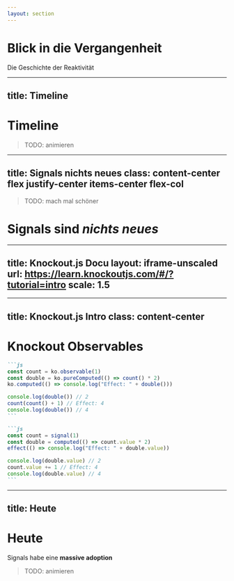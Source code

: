 ```yaml
---
layout: section
---
```


# Blick in die Vergangenheit

Die Geschichte der Reaktivität

---
title: Timeline
---

# Timeline

> TODO: animieren

<Timeline />

<!--
- 1969: [LANPAR](https://www.historyofinformation.com/detail.php?id=5478)
- 1985: Excel
- 2010: Angular, Barebone, Knockout
- 2013: React
- 2021: SolidJS v1 (Signals)
-->

<!--
Knockout.js (July 2010), Backbone.js (October 2010), Angular.js (October 2010)
Angular's Dirty Checking, Backbone's model-driven re-renders, and Knockout's fine-grained updates
-->

<!--
Knockout hatte schon fine-grained updates, aber es gabe viele foot-gun Probleme.
React hat dann einen anderen Approch genommen und anstatt fine-grained ein "wir renden alles neu" gemacht.
Signals haben es geschafft die fine-grained updates Probleme zu lösen.
-->

---
title: Signals nichts neues
class: content-center flex justify-center items-center flex-col
---

> TODO: mach mal schöner

# Signals sind _nichts neues_

---
title: Knockout.js Docu
layout: iframe-unscaled
url: https://learn.knockoutjs.com/#/?tutorial=intro
scale: 1.5
---

---
title: Knockout.js Intro
class: content-center
---

# Knockout Observables

````md magic-move
```js
const count = ko.observable(1)
const double = ko.pureComputed(() => count() * 2)
ko.computed(() => console.log("Effect: " + double()))

console.log(double()) // 2
count(count() + 1) // Effect: 4
console.log(double()) // 4
```

```js
const count = signal(1)
const double = computed(() => count.value * 2)
effect(() => console.log("Effect: " + double.value))

console.log(double.value) // 2
count.value += 1 // Effect: 4
console.log(double.value) // 4
```
````

<!--
Wollen wir hier wirlich den Vergleich ziehen?
-->

---
title: Heute
---

# Heute

Signals habe eine **massive adoption**

> TODO: animieren

<!-- Vue, Svelte, Angular, SolidJS, Preact, Lit, Javascript :o -->

<div class="*:h-[5em] *:w-[5em] flex justify-center mt-30 gap-4">
    <logos-vue />
    <logos-svelte-icon/>
    <logos-angular-icon/>
    <logos-solidjs-icon/>
    <logos-preact/>
    <logos-lit-icon/>
    <logos-javascript/>
</div>

<!--
Performance ist einfach so viel besser mit Signals + Fine-grained Updates
    V-DOM kann da nicht mithalten
    https://www.youtube.com/watch?v=kkUuaqDBSqA&t=5655s
-->
